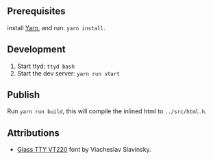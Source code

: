## Prerequisites

install [Yarn](https://yarnpkg.com), and run: `yarn install`.

## Development

1. Start ttyd: `ttyd bash`
2. Start the dev server: `yarn run start`

## Publish

Run `yarn run build`, this will compile the inlined html to `../src/html.h`.

## Attributions

 * [Glass TTY VT220](http://sensi.org/~svo/glasstty/) font by Viacheslav Slavinsky.
